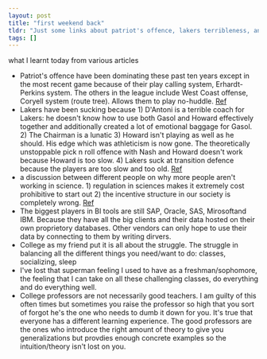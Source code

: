 ```yaml
---
layout: post
title: "first weekend back"
tldr: "Just some links about patriot's offence, lakers terribleness, and what some HN people think about not working in academia"
tags: []
---
```


[1]: http://smartfootball.blogspot.com/2009/07/nfl-offense-what-is-it-why-does-every.html
[2]: http://www.grantland.com/story/_/id/8872264/lakers
[3]: http://www.grantland.com/story/_/id/8849439/how-terminology-erhardt-perkins-system-helped-maintain-dominance-tom-brady-patriots
[4]: https://news.ycombinator.com/item?id=5088815

what I learnt today from various articles
* Patriot's offence have been dominating these past ten years except in the most recent game because of their play calling system, Erhardt-Perkins system. The others in the league include West Coast offense, Coryell system (route tree). Allows them to play no-huddle. [Ref][3]
* Lakers have been sucking because 1) D'Antoni is a terrible coach for Lakers: he doesn't know how to use both Gasol and Howard effectively together and additionally created a lot of emotional baggage for Gasol. 2) The Chairman is a lunatic 3) Howard isn't playing as well as he should. His edge which was athleticism is now gone. The theoretically unstoppable pick n roll offence with Nash and Howard doesn't work because Howard is too slow. 4) Lakers suck at transition defence because the players are too slow and too old. [Ref][2]
* a discussion between different people on why more people aren't working in science. 1) regulation in sciences makes it extremely cost prohibitive to start out 2) the incentive structure in our society is completely wrong. [Ref][4]
* The biggest players in BI tools are still SAP, Oracle, SAS, Mirosoftand IBM. Because they have all the big clients and their data hosted on their own proprietory databases. Other vendors can only hope to use their data by connecting to them by writing dirvers. 
* College as my friend put it is all about the struggle. The struggle in balancing all the different things you need/want to do: classes, socializing, sleep
* I've lost that superman feeling I used to have as a freshman/sophomore, the feeling that I can take on all these challenging classes, do everything and do everything well.
* College professors are not necessarily good teachers. I am guilty of this often times but sometimes you raise the professor so high that you sort of forgot he's the one who needs to dumb it down for you. It's true that everyone has a different learning experience. The good professors are the ones who introduce the right amount of theory to give you generalizations but provdies enough concrete examples so the intuition/theory isn't lost on you. 
